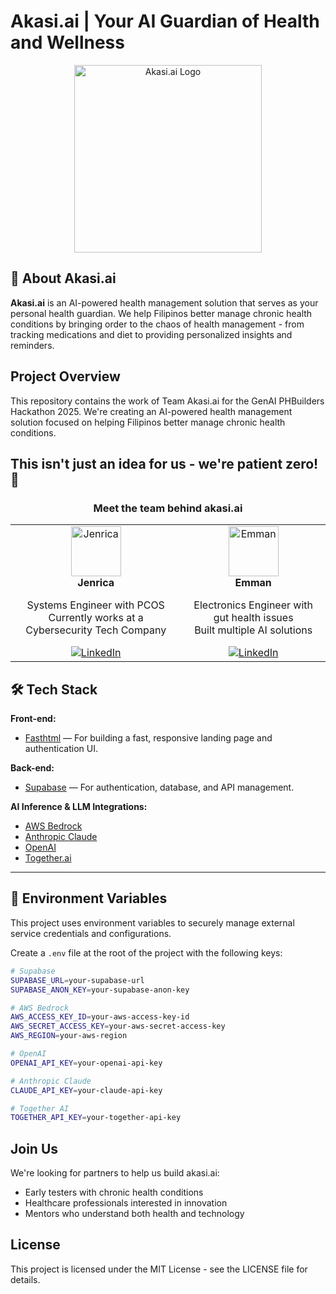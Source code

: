 # Akasi.ai | Your AI Guardian of Health and Wellness

<div align="center">
  <img src="https://myibryztojuymfqdybzy.supabase.co/storage/v1/object/public/akasi-images/images/akasi-logo-1.png" alt="Akasi.ai Logo" width="300" />
</div>

## 🧠 About Akasi.ai
**Akasi.ai** is an AI-powered health management solution that serves as your personal health guardian. We help Filipinos better manage chronic health conditions by bringing order to the chaos of health management - from tracking medications and diet to providing personalized insights and reminders.

## Project Overview
This repository contains the work of Team Akasi.ai for the GenAI PHBuilders Hackathon 2025. We're creating an AI-powered health management solution focused on helping Filipinos better manage chronic health conditions.

## This isn't just an idea for us - we're patient zero! 🙂

<div align="center">
  <h3>Meet the team behind akasi.ai</h3>
  
  <table>
    <tr>
      <td align="center">
        <img src="https://myibryztojuymfqdybzy.supabase.co/storage/v1/object/public/akasi-images/images/prof-pic-jen.jpg" width="80" height="80" alt="Jenrica"/>
        <br>
        <b>Jenrica</b>
        <p>Systems Engineer with PCOS<br>Currently works at a Cybersecurity Tech Company</p>
        <a href="https://www.linkedin.com/in/jenrica-ann-decafe">
          <img src="https://img.shields.io/badge/LinkedIn-Connect-blue?style=flat-square&logo=linkedin" alt="LinkedIn"/>
        </a>
      </td>
      <td align="center">
        <img src="https://myibryztojuymfqdybzy.supabase.co/storage/v1/object/public/akasi-images/images/prof-pic-emman.jpg" width="80" height="80" alt="Emman"/>
        <br>
        <b>Emman</b>
        <p>Electronics Engineer with gut health issues<br>Built multiple AI solutions</p>
        <a href="https://www.linkedin.com/in/engrebi">
          <img src="https://img.shields.io/badge/LinkedIn-Connect-blue?style=flat-square&logo=linkedin" alt="LinkedIn"/>
        </a>
      </td>
    </tr>
  </table>
</div>


## 🛠️ Tech Stack

**Front-end:**
- [Fasthtml](https://fastht.ml/) — For building a fast, responsive landing page and authentication UI.

**Back-end:**
- [Supabase](https://supabase.com/) — For authentication, database, and API management.

**AI Inference & LLM Integrations:**
- [AWS Bedrock](https://aws.amazon.com/bedrock/)
- [Anthropic Claude](https://www.anthropic.com/index/claude)
- [OpenAI](https://openai.com/)
- [Together.ai](https://www.together.ai/)

---

## 🔐 Environment Variables

This project uses environment variables to securely manage external service credentials and configurations.

Create a `.env` file at the root of the project with the following keys:

```bash
# Supabase
SUPABASE_URL=your-supabase-url
SUPABASE_ANON_KEY=your-supabase-anon-key

# AWS Bedrock
AWS_ACCESS_KEY_ID=your-aws-access-key-id
AWS_SECRET_ACCESS_KEY=your-aws-secret-access-key
AWS_REGION=your-aws-region

# OpenAI
OPENAI_API_KEY=your-openai-api-key

# Anthropic Claude
CLAUDE_API_KEY=your-claude-api-key

# Together AI
TOGETHER_API_KEY=your-together-api-key
```



## Join Us
We're looking for partners to help us build akasi.ai:
- Early testers with chronic health conditions
- Healthcare professionals interested in innovation
- Mentors who understand both health and technology

## License
This project is licensed under the MIT License - see the LICENSE file for details.